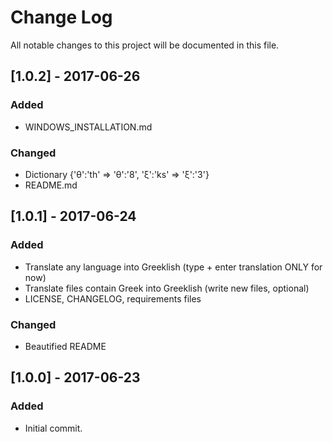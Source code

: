 # Change Log
All notable changes to this project will be documented in this file.

## [1.0.2] - 2017-06-26
### Added
* WINDOWS_INSTALLATION.md

### Changed
* Dictionary {'θ':'th' => 'θ':'8', 'ξ':'ks' => 'ξ':'3'}
* README.md

## [1.0.1] - 2017-06-24
### Added
* Translate any language into Greeklish (type + enter translation ONLY for now)
* Translate files contain Greek into Greeklish (write new files, optional)
* LICENSE, CHANGELOG, requirements files

### Changed
* Beautified README

## [1.0.0] - 2017-06-23
### Added
* Initial commit.